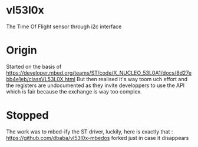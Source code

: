 # vl53l0x
The Time Of Flight sensor through i2c interface

# Origin
Started on the basis of https://developer.mbed.org/teams/ST/code/X_NUCLEO_53L0A1/docs/8d27ebb4e1eb/classVL53L0X.html
But then realised it's way toom uch effort and the registers are undocumented as they invite developpers to use the API 
which is fair because the exchange is way too complex.
# Stopped
The work was to mbed-ify the ST driver, luckily, here is exactly that : https://github.com/dbaba/vl53l0x-mbedos
forked just in case it disappears
